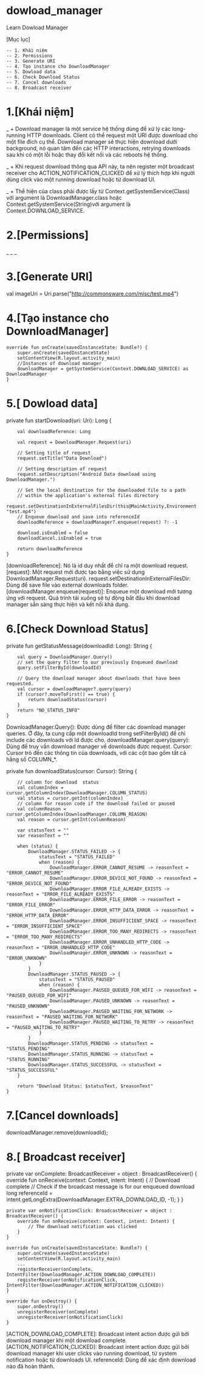 # dowload_manager
Learn Dowload Manager

[Mục lục]

    -- 1. Khái niệm 
    -- 2. Permissions 
    -- 3. Generate URI 
    -- 4. Tạo instance cho DownloadManager
    -- 5. Dowload data
    -- 6. Check Download Status
    -- 7. Cancel downloads
    -- 8. Broadcast receiver    
 
# 1.[Khái niệm]
_ + Download manager là một service hệ thống dùng để xử lý các long-running HTTP downloads. Client 
có thể request một URI được download cho một file đích cụ thể. Download manager sẽ thực hiện 
download dưới background, nó quan tâm đến các HTTP interactions, retrying downloads sau khi có một 
lỗi hoặc thay đổi kết nối và các reboots hệ thống.

_ + Khi request download thông qua API này, ta nên register một broadcast receiver cho 
ACTION_NOTIFICATION_CLICKED để xử lý thích hợp khi người dùng click vào một running download hoặc 
từ download UI.

_ + Thể hiện của class phải được lấy từ Context.getSystemService(Class) với argument là 
DownloadManager.class hoặc Context.getSystemService(String)với argument là Context.DOWNLOAD_SERVICE.

# 2.[Permissions]
_ <uses-permission android:name="android.permission.INTERNET" />
_ <uses-permission android:name="android.permission.ACCESS_NETWORK_STATE" /> 
_ <uses-permission android:name="android.permission.WRITE_EXTERNAL_STORAGE" /> 

# 3.[Generate URI]

  val imageUri = Uri.parse("http://commonsware.com/misc/test.mp4")
 
# 4.[Tạo instance cho DownloadManager]

    override fun onCreate(savedInstanceState: Bundle?) {
        super.onCreate(savedInstanceState)
        setContentView(R.layout.activity_main)
        //Instances of download manager
        downloadManager = getSystemService(Context.DOWNLOAD_SERVICE) as DownloadManager
    }

# 5.[ Dowload data]

private fun startDownload(uri: Uri): Long {

        val downloadReference: Long

        val request = DownloadManager.Request(uri)

        // Setting title of request
        request.setTitle("Data Download")

        // Setting description of request
        request.setDescription("Android Data download using DownloadManager.")

        // Set the local destination for the downloaded file to a path
        // within the application's external files directory
        request.setDestinationInExternalFilesDir(this@MainActivity,Environment.DIRECTORY_DOWNLOADS, "test.mp4")
        // Enqueue download and save into referenceId
        downloadReference = downloadManager?.enqueue(request) ?: -1

        download.isEnabled = false
        downloadCancel.isEnabled = true

        return downloadReference
    }

[downloadReference]: Nó là id duy nhất để chỉ ra một download request.
[request]: Một request mới được tạo bằng việc sử dụng DownloadManager.Request(uri).
request.setDestinationInExternalFilesDir: Dùng để save file vào external downloads folder.
[downloadManager.enqueue(request)]: Enqueue một download mới tương ứng với request. Quá trình tải 
xuống sẽ tự động bắt đầu khi download manager sẵn sàng thực hiện và kết nối khả dụng.

# 6.[Check Download Status]

private fun getStatusMessage(downloadId: Long): String {

        val query = DownloadManager.Query()
        // set the query filter to our previously Enqueued download
        query.setFilterById(downloadId)

        // Query the download manager about downloads that have been requested.
        val cursor = downloadManager?.query(query)
        if (cursor?.moveToFirst() == true) {
            return downloadStatus(cursor)
        }
        return "NO_STATUS_INFO"
    }
    
DownloadManager.Query(): Được dùng để filter các download manager queries. Ở đây, ta cung cấp một 
downloadId trong setFilterById() để chỉ include các downloads với Id được cho.
downloadManager.query(query): Dùng để truy vấn download manager về downloads được request.
Cursor: Cursor trỏ đến các thông tin của downloads, với các cột bao gồm tất cả hằng số COLUMN_*.

private fun downloadStatus(cursor: Cursor): String {

        // column for download  status
        val columnIndex = cursor.getColumnIndex(DownloadManager.COLUMN_STATUS)
        val status = cursor.getInt(columnIndex)
        // column for reason code if the download failed or paused
        val columnReason = cursor.getColumnIndex(DownloadManager.COLUMN_REASON)
        val reason = cursor.getInt(columnReason)

        var statusText = ""
        var reasonText = ""

        when (status) {
            DownloadManager.STATUS_FAILED -> {
                statusText = "STATUS_FAILED"
                when (reason) {
                    DownloadManager.ERROR_CANNOT_RESUME -> reasonText = "ERROR_CANNOT_RESUME"
                    DownloadManager.ERROR_DEVICE_NOT_FOUND -> reasonText = "ERROR_DEVICE_NOT_FOUND"
                    DownloadManager.ERROR_FILE_ALREADY_EXISTS -> reasonText = "ERROR_FILE_ALREADY_EXISTS"
                    DownloadManager.ERROR_FILE_ERROR -> reasonText = "ERROR_FILE_ERROR"
                    DownloadManager.ERROR_HTTP_DATA_ERROR -> reasonText = "ERROR_HTTP_DATA_ERROR"
                    DownloadManager.ERROR_INSUFFICIENT_SPACE -> reasonText = "ERROR_INSUFFICIENT_SPACE"
                    DownloadManager.ERROR_TOO_MANY_REDIRECTS -> reasonText = "ERROR_TOO_MANY_REDIRECTS"
                    DownloadManager.ERROR_UNHANDLED_HTTP_CODE -> reasonText = "ERROR_UNHANDLED_HTTP_CODE"
                    DownloadManager.ERROR_UNKNOWN -> reasonText = "ERROR_UNKNOWN"
                }
            }
            DownloadManager.STATUS_PAUSED -> {
                statusText = "STATUS_PAUSED"
                when (reason) {
                    DownloadManager.PAUSED_QUEUED_FOR_WIFI -> reasonText = "PAUSED_QUEUED_FOR_WIFI"
                    DownloadManager.PAUSED_UNKNOWN -> reasonText = "PAUSED_UNKNOWN"
                    DownloadManager.PAUSED_WAITING_FOR_NETWORK -> reasonText = "PAUSED_WAITING_FOR_NETWORK"
                    DownloadManager.PAUSED_WAITING_TO_RETRY -> reasonText = "PAUSED_WAITING_TO_RETRY"
                }
            }
            DownloadManager.STATUS_PENDING -> statusText = "STATUS_PENDING"
            DownloadManager.STATUS_RUNNING -> statusText = "STATUS_RUNNING"
            DownloadManager.STATUS_SUCCESSFUL -> statusText = "STATUS_SUCCESSFUL"
        }

        return "Download Status: $statusText, $reasonText"
    }

# 7.[Cancel downloads]
downloadManager.remove(downloadId);

# 8.[ Broadcast receiver]

private var onComplete: BroadcastReceiver = object : BroadcastReceiver() {
override fun onReceive(context: Context, intent: Intent) {
// Download complete
// Check if the broadcast message is for our enqueued download
long referenceId = intent.getLongExtra(DownloadManager.EXTRA_DOWNLOAD_ID, -1);
}
}

    private var onNotificationClick: BroadcastReceiver = object : BroadcastReceiver() {
        override fun onReceive(context: Context, intent: Intent) {
            // The download notification was clicked
        }
    }
    
    override fun onCreate(savedInstanceState: Bundle?) {
        super.onCreate(savedInstanceState)
        setContentView(R.layout.activity_main)
        ...
        registerReceiver(onComplete, IntentFilter(DownloadManager.ACTION_DOWNLOAD_COMPLETE))
        registerReceiver(onNotificationClick, IntentFilter(DownloadManager.ACTION_NOTIFICATION_CLICKED))
    }
    
    override fun onDestroy() {
        super.onDestroy()
        unregisterReceiver(onComplete)
        unregisterReceiver(onNotificationClick)
    }


[ACTION_DOWNLOAD_COMPLETE]: Broadcast intent action được gửi bởi download manager khi một download 
complete.
[ACTION_NOTIFICATION_CLICKED]: Broadcast intent action được gửi bởi download manager khi user clicks 
vào running download, từ system notification hoặc từ downloads UI. referenceId: Dùng để xác định 
download nào đã hoàn thành.





